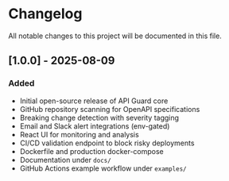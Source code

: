 # Changelog

All notable changes to this project will be documented in this file.

## [1.0.0] - 2025-08-09

### Added
- Initial open-source release of API Guard core
- GitHub repository scanning for OpenAPI specifications
- Breaking change detection with severity tagging
- Email and Slack alert integrations (env-gated)
- React UI for monitoring and analysis
- CI/CD validation endpoint to block risky deployments
- Dockerfile and production docker-compose
- Documentation under `docs/`
- GitHub Actions example workflow under `examples/`
